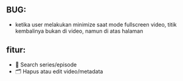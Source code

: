 ## BUG:
- ketika user melakukan minimize saat mode fullscreen video, titik kembalinya bukan di video, namun di atas halaman

## fitur:
- 🎯 Search series/episode
- 🗂️ Hapus atau edit video/metadata